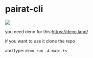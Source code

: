 <h1>pairat-cli</h1>

<img src="https://mamalinda.tk/cli.png">

you need deno for this:https://deno.land/

if you want to use it clone the repo

and type: ```deno run -A main.ts```




